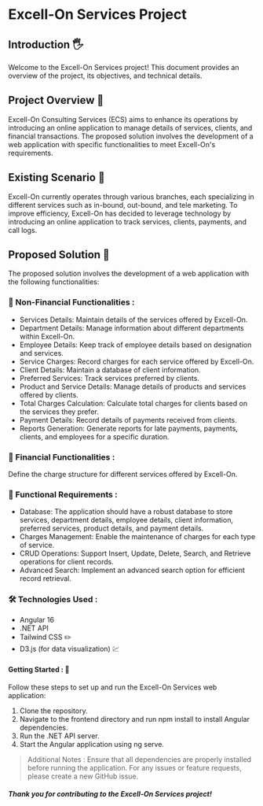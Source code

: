 # Excell-On Services Project 
## Introduction :raised_hand_with_fingers_splayed:
Welcome to the Excell-On Services project! This document provides an overview of the project, its objectives, and technical details.

## Project Overview :open_book:
Excell-On Consulting Services (ECS) aims to enhance its operations by introducing an online application to manage details of services, clients, and financial transactions. The proposed solution involves the development of a web application with specific functionalities to meet Excell-On's requirements.

## Existing Scenario :scroll:
Excell-On currently operates through various branches, each specializing in different services such as in-bound, out-bound, and tele marketing. To improve efficiency, Excell-On has decided to leverage technology by introducing an online application to track services, clients, payments, and call logs.

## Proposed Solution :bookmark_tabs:
The proposed solution involves the development of a web application with the following functionalities:

### :pushpin: Non-Financial Functionalities :
  - Services Details: Maintain details of the services offered by Excell-On.
  - Department Details: Manage information about different departments within Excell-On.
  - Employee Details: Keep track of employee details based on designation and services.
  - Service Charges: Record charges for each service offered by Excell-On.
  - Client Details: Maintain a database of client information.
  - Preferred Services: Track services preferred by clients.
  - Product and Service Details: Manage details of products and services offered by clients.
  - Total Charges Calculation: Calculate total charges for clients based on the services they prefer.
  - Payment Details: Record details of payments received from clients.
  - Reports Generation: Generate reports for late payments, payments, clients, and employees for a specific duration.

### :pushpin: Financial Functionalities : 
Define the charge structure for different services offered by Excell-On.

### :pushpin: Functional Requirements :
- Database: The application should have a robust database to store services, department details, employee details, client information, preferred services, product details, and payment details.
- Charges Management: Enable the maintenance of charges for each type of service.
- CRUD Operations: Support Insert, Update, Delete, Search, and Retrieve operations for client records.
- Advanced Search: Implement an advanced search option for efficient record retrieval.

### :hammer_and_wrench: Technologies Used :
- Angular 16
- .NET API
- Tailwind CSS :pencil2:
- D3.js (for data visualization) :chart:


#### Getting Started : :open_file_folder:
Follow these steps to set up and run the Excell-On Services web application:
  1. Clone the repository.
  2. Navigate to the frontend directory and run npm install to install Angular dependencies.
  3. Run the .NET API server.
  4. Start the Angular application using ng serve.

> Additional Notes :
Ensure that all dependencies are properly installed before running the application.
For any issues or feature requests, please create a new GitHub issue.
##### Thank you for contributing to the Excell-On Services project!
